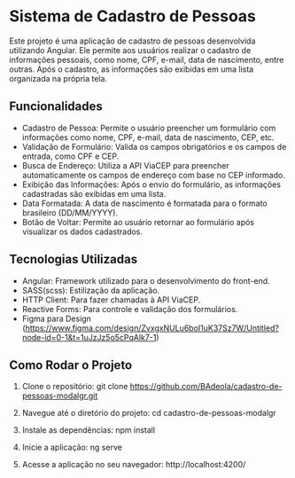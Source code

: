 # Sistema de Cadastro de Pessoas

Este projeto é uma aplicação de cadastro de pessoas desenvolvida utilizando Angular. Ele permite aos usuários realizar o cadastro de informações pessoais, como nome, CPF, e-mail, data de nascimento, entre outras. Após o cadastro, as informações são exibidas em uma lista organizada na própria tela.

## Funcionalidades

- Cadastro de Pessoa: Permite o usuário preencher um formulário com informações como nome, CPF, e-mail, data de nascimento, CEP, etc.
- Validação de Formulário: Valida os campos obrigatórios e os campos de entrada, como CPF e CEP.
- Busca de Endereço: Utiliza a API ViaCEP para preencher automaticamente os campos de endereço com base no CEP informado.
- Exibição das Informações: Após o envio do formulário, as informações cadastradas são exibidas em uma lista.
- Data Formatada: A data de nascimento é formatada para o formato brasileiro (DD/MM/YYYY).
- Botão de Voltar: Permite ao usuário retornar ao formulário após visualizar os dados cadastrados.

## Tecnologias Utilizadas

- Angular: Framework utilizado para o desenvolvimento do front-end.
- SASS(scss): Estilização da aplicação.
- HTTP Client: Para fazer chamadas à API ViaCEP.
- Reactive Forms: Para controle e validação dos formulários.
- Figma para Design (https://www.figma.com/design/ZvxgxNULu6boI1uK37Sz7W/Untitled?node-id=0-1&t=1uJzJz5o5cPqAlk7-1)

## Como Rodar o Projeto

1. Clone o repositório:
git clone https://github.com/BAdeola/cadastro-de-pessoas-modalgr.git

2. Navegue até o diretório do projeto:
cd cadastro-de-pessoas-modalgr

3. Instale as dependências:
npm install

4. Inicie a aplicação:
ng serve

5. Acesse a aplicação no seu navegador:
http://localhost:4200/
